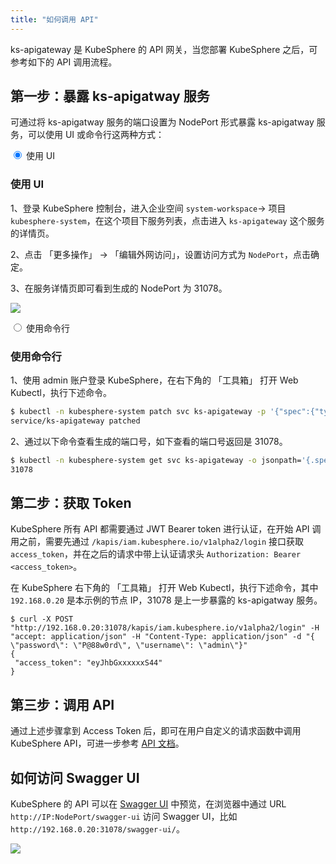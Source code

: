 ```yaml
---
title: "如何调用 API"
---
```


ks-apigateway 是 KubeSphere 的 API 网关，当您部署 KubeSphere 之后，可参考如下的 API 调用流程。


## 第一步：暴露 ks-apigatway 服务

可通过将 ks-apigatway 服务的端口设置为 NodePort 形式暴露 ks-apigatway 服务，可以使用 UI 或命令行这两种方式：

<div class="md-tabs">
<input type="radio" name="tabs" id="ui" checked="checked">
<label for="ui">使用 UI</label>
<span class="md-tab">

### 使用 UI

1、登录 KubeSphere 控制台，进入企业空间 `system-workspace`-> 项目 `kubesphere-system`，在这个项目下服务列表，点击进入 `ks-apigateway` 这个服务的详情页。

2、点击 「更多操作」 -> 「编辑外网访问」，设置访问方式为 `NodePort`，点击确定。

3、在服务详情页即可看到生成的 NodePort 为 31078。

![](https://pek3b.qingstor.com/kubesphere-docs/png/20190704143243.png)

</span>
<input type="radio" name="tabs" id="cmd">
<label for="cmd">使用命令行</label>
<span class="md-tab">

### 使用命令行

1、使用 admin 账户登录 KubeSphere，在右下角的 「工具箱」 打开 Web Kubectl，执行下述命令。

```bash
$ kubectl -n kubesphere-system patch svc ks-apigateway -p '{"spec":{"type":"NodePort"}}'
service/ks-apigateway patched
```

2、通过以下命令查看生成的端口号，如下查看的端口号返回是 31078。

```bash
$ kubectl -n kubesphere-system get svc ks-apigateway -o jsonpath='{.spec.ports[0].nodePort}'
31078
```

</span>
</div>

## 第二步：获取 Token

KubeSphere 所有 API 都需要通过 JWT Bearer token 进行认证，在开始 API 调用之前，需要先通过 `/kapis/iam.kubesphere.io/v1alpha2/login` 接口获取 `access_token`，并在之后的请求中带上认证请求头 `Authorization: Bearer <access_token>`。

在 KubeSphere 右下角的 「工具箱」 打开 Web Kubectl，执行下述命令，其中 `192.168.0.20` 是本示例的节点 IP，31078 是上一步暴露的 ks-apigatway 服务。

```
$ curl -X POST "http://192.168.0.20:31078/kapis/iam.kubesphere.io/v1alpha2/login" -H "accept: application/json" -H "Content-Type: application/json" -d "{ \"password\": \"P@88w0rd\", \"username\": \"admin\"}"
{
 "access_token": "eyJhbGxxxxxxS44"
}
```

## 第三步：调用 API

通过上述步骤拿到 Access Token 后，即可在用户自定义的请求函数中调用 KubeSphere API，可进一步参考 [API 文档](../api-docs)。

## 如何访问 Swagger UI

KubeSphere 的 API 可以在 [Swagger UI](https://swagger.io/) 中预览，在浏览器中通过 URL `http://IP:NodePort/swagger-ui` 访问 Swagger UI，比如 `http://192.168.0.20:31078/swagger-ui/`。

![](https://pek3b.qingstor.com/kubesphere-docs/png/20190704190556.png)